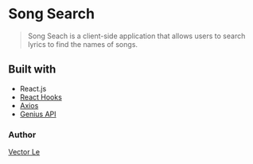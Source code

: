 # Song Search

> Song Seach is a client-side application that allows users to search lyrics to find the names of songs.

## Built with
* React.js
* [React Hooks](https://reactjs.org/docs/hooks-reference.html)
* [Axios](https://github.com/axios/axios)
* [Genius API](https://docs.genius.com/)

### Author
[Vector Le](https://www.vectorle.xyz)

